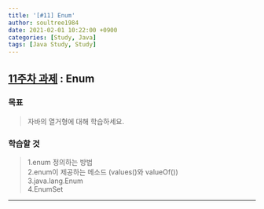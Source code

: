 ```yaml
---
title: '[#11] Enum'
author: soultree1984
date: 2021-02-01 10:22:00 +0900
categories: [Study, Java]
tags: [Java Study, Study]
---
```


## [**11주차 과제**][4] : Enum
[4]: https://github.com/whiteship/live-study/issues/11

### 목표
> 자바의 열거형에 대해 학습하세요.

### 학습할 것
> 1.enum 정의하는 방법 <br/>
> 2.enum이 제공하는 메소드 (values()와 valueOf()) <br/>
> 3.java.lang.Enum <br/>
> 4.EnumSet <br/>

<hr/>
